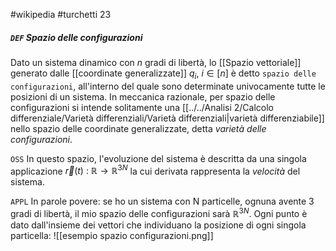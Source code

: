 #wikipedia #turchetti 23
##### `DEF` Spazio delle configurazioni
Dato un sistema dinamico con $n$ gradi di libertà, lo [[Spazio vettoriale]] generato dalle [[coordinate generalizzate]] $q_i,\ i \in [n]$ è detto `spazio delle configurazioni`, all'interno del quale sono determinate univocamente tutte le posizioni di un sistema. In meccanica razionale, per spazio delle configurazioni si intende solitamente una [[../../Analisi 2/Calcolo differenziale/Varietà differenziali/Varietà differenziali|varietà differenziabile]] nello spazio delle coordinate generalizzate, detta _varietà delle configurazioni_.

`OSS` In questo spazio, l'evoluzione del sistema è descritta da una singola applicazione $\vec{r}(t)\ :\ \mathbb{R} \to \mathbb{R}^{3N}$ la cui derivata rappresenta la _velocità_ del sistema.

`APPL` In parole povere: se ho un sistema con N particelle, ognuna avente 3 gradi di libertà, il mio spazio delle configurazioni sarà $\mathbb{R}^{3N}$. Ogni punto è dato dall'insieme dei vettori che individuano la posizione di ogni singola particella:
![[esempio spazio configurazioni.png]]